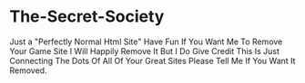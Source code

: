 # The-Secret-Society
Just a "Perfectly Normal Html Site"
Have Fun 
If You Want Me To Remove Your Game Site I Will Happily Remove It But I Do Give Credit This Is Just Connecting The Dots Of All Of Your Great Sites Please Tell Me If You Want It Removed.
